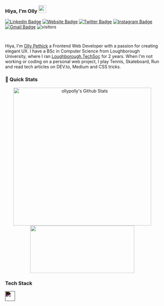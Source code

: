 ### Hiya, I'm Olly <img src="https://media.giphy.com/media/hvRJCLFzcasrR4ia7z/giphy.gif" width="25px">

[![Linkedin Badge](https://img.shields.io/badge/-ollypethick-blue?style=flat&logo=Linkedin&logoColor=white&link=https://www.linkedin.com/in/ollypethick/)](https://www.linkedin.com/in/ollypethick/)
[![Website Badge](https://img.shields.io/badge/-ollys.work-47CCCC?style=flat&logo=Google-Chrome&logoColor=white&link=https://ollys.work)](https://ollys.work)
[![Twitter Badge](https://img.shields.io/badge/-@BoyzGottaDream-1ca0f1?style=flat&labelColor=1ca0f1&logo=twitter&logoColor=white&link=https://twitter.com/BoyzGottaDream)](https://twitter.com/BoyzGottaDream)
[![Instagram Badge](https://img.shields.io/badge/-@_ollyp-purple?style=flat&logo=instagram&logoColor=white&link=https://instagram.com/_ollyp/)](https://instagram.com/_ollyp)
[![Gmail Badge](https://img.shields.io/badge/-ollypethick-c14438?style=flat&logo=Gmail&logoColor=white&link=mailto:ollypethick@gmail.com)](mailto:ollypethick@gmail.com)
![visitors](https://visitor-badge.glitch.me/badge?page_id=page.id&left_color=black&right_color=green)

<br />

Hiya, I'm [Olly Pethick](https://ollys.work/) a Frontend Web Developer with a passion for creating elegant UX. I have a BSc in Computer Science from Loughborough University, where I ran [Loughborough TechSoc](https://linktr.ee/codelab_lboro) for 2 years. When I'm not working or coding on a personal web project, I play Tennis, Skateboard, Run and read tech articles on DEV.to, Medium and CSS tricks.

### 🚀 Quick Stats
<p align="center">
<img width="450" align="center" src="https://github-readme-stats.vercel.app/api?username=ollypolly&theme=react&show_icons=true&line_height=21" alt="ollypolly's Github Stats" />
<img width="340" height="155" align="center" 
     src="https://github-readme-stats.vercel.app/api/top-langs/?username=ollypolly&layout=compact&theme=react&langs_count=6&line_height=27" />
</p>

### Tech Stack
<img style="filter: invert(1);" height="32" width="32" src="https://cdn.jsdelivr.net/npm/simple-icons@v6/icons/react.svg" />


